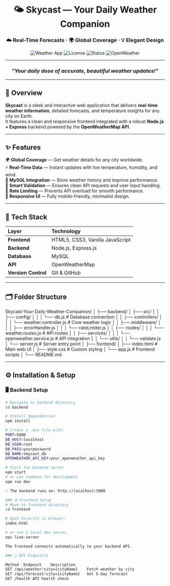 <!-- 🌤️ Skycast README.md -->

<div align="center">

# 🌤️ **Skycast — Your Daily Weather Companion**

### ☁️ Real-Time Forecasts · 🌍 Global Coverage · 💡 Elegant Design

![Weather App](https://img.shields.io/badge/Weather%20App-Node.js%20%7C%20Express%20%7C%20HTML%20%7C%20CSS%20%7C%20JS-blue?style=for-the-badge)
![License](https://img.shields.io/badge/License-MIT-green?style=for-the-badge)
![Status](https://img.shields.io/badge/Status-Active-success?style=for-the-badge)
![OpenWeather](https://img.shields.io/badge/API-OpenWeatherMap-orange?style=for-the-badge)

---

### _"Your daily dose of accurate, beautiful weather updates!"_

</div>

---

## 🌈 Overview

**Skycast** is a sleek and interactive web application that delivers **real-time weather information**, detailed forecasts, and temperature insights for any city on Earth.  
It features a clean and responsive frontend integrated with a robust **Node.js + Express** backend powered by the **OpenWeatherMap API**.

---

## ✨ Features

🌍 **Global Coverage** — Get weather details for any city worldwide.  
⚡ **Real-Time Data** — Instant updates with live temperature, humidity, and wind.  
💾 **MySQL Integration** — Store weather history and improve performance.  
🧠 **Smart Validation** — Ensures clean API requests and user input handling.  
🚦 **Rate Limiting** — Prevents API overload for smooth performance.  
💎 **Responsive UI** — Fully mobile-friendly, minimalist design.  

---

## 🧰 Tech Stack

| Layer | Technology |
|:------|:------------|
| **Frontend** | HTML5, CSS3, Vanilla JavaScript |
| **Backend** | Node.js, Express.js |
| **Database** | MySQL |
| **API** | OpenWeatherMap |
| **Version Control** | Git & GitHub |

---

## 🗂️ Folder Structure

Skycast-Your-Daily-Weather-Companion/
│
├── backend/
│ ├── src/
│ │ ├── config/
│ │ │ └── db.js # Database connection
│ │ ├── controllers/
│ │ │ └── weather.controller.js # Core weather logic
│ │ ├── middleware/
│ │ │ ├── errorHandler.js
│ │ │ └── rateLimiter.js
│ │ ├── routes/
│ │ │ └── weather.routes.js # API routes
│ │ ├── services/
│ │ │ └── openweather.service.js # API integration
│ │ └── utils/
│ │ └── validate.js
│ └── server.js # Server entry point
│
├── frontend/
│ ├── index.html # Main web UI
│ ├── style.css # Custom styling
│ └── app.js # Frontend scripts
│
└── README.md



---

## ⚙️ Installation & Setup

### 🖥 Backend Setup

```bash
# Navigate to backend directory
cd backend

# Install dependencies
npm install

# Create a .env file with:
PORT=5000
DB_HOST=localhost
DB_USER=root
DB_PASS=yourpassword
DB_NAME=skycast_db
OPENWEATHER_API_KEY=your_openweather_api_key

# Start the backend server
npm start
# or use nodemon for development
npm run dev

💡 The backend runs on: http://localhost:5000

### 🌐 Frontend Setup
# Move to frontend directory
cd frontend

# Open directly in browser:
index.html

# or run a local dev server
npx live-server

The frontend connects automatically to your backend API.

### 🔗 API Endpoints

Method	Endpoint	Description
GET	/api/weather?city={cityName}	Fetch weather by city
GET	/api/forecast?city={cityName}	Get 5-day forecast
GET	/health	API health check

